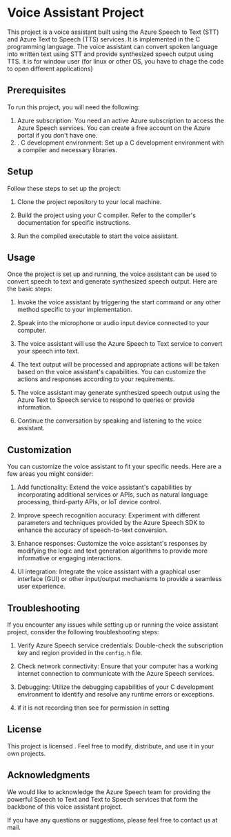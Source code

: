 # Voice Assistant Project

This project is a voice assistant built using the Azure Speech to Text (STT) and Azure Text to Speech (TTS) services. It is implemented in the C programming language. The voice assistant can convert spoken language into written text using STT and provide synthesized speech output using TTS. it is for window user (for linux or other OS, you have to chage the code to open different applications)

## Prerequisites

To run this project, you will need the following:

1. Azure subscription: You need an active Azure subscription to access the Azure Speech services. You can create a free account on the Azure portal if you don't have one.
2. . C development environment: Set up a C development environment with a compiler and necessary libraries.

## Setup

Follow these steps to set up the project:

1. Clone the project repository to your local machine.

2. Build the project using your C compiler. Refer to the compiler's documentation for specific instructions.

3. Run the compiled executable to start the voice assistant.

## Usage

Once the project is set up and running, the voice assistant can be used to convert speech to text and generate synthesized speech output. Here are the basic steps:

1. Invoke the voice assistant by triggering the start command or any other method specific to your implementation.

2. Speak into the microphone or audio input device connected to your computer.

3. The voice assistant will use the Azure Speech to Text service to convert your speech into text.

4. The text output will be processed and appropriate actions will be taken based on the voice assistant's capabilities. You can customize the actions and responses according to your requirements.

5. The voice assistant may generate synthesized speech output using the Azure Text to Speech service to respond to queries or provide information.

6. Continue the conversation by speaking and listening to the voice assistant.

## Customization

You can customize the voice assistant to fit your specific needs. Here are a few areas you might consider:

1. Add functionality: Extend the voice assistant's capabilities by incorporating additional services or APIs, such as natural language processing, third-party APIs, or IoT device control.

2. Improve speech recognition accuracy: Experiment with different parameters and techniques provided by the Azure Speech SDK to enhance the accuracy of speech-to-text conversion.

3. Enhance responses: Customize the voice assistant's responses by modifying the logic and text generation algorithms to provide more informative or engaging interactions.

4. UI integration: Integrate the voice assistant with a graphical user interface (GUI) or other input/output mechanisms to provide a seamless user experience.

## Troubleshooting

If you encounter any issues while setting up or running the voice assistant project, consider the following troubleshooting steps:

1. Verify Azure Speech service credentials: Double-check the subscription key and region provided in the `config.h` file.

2. Check network connectivity: Ensure that your computer has a working internet connection to communicate with the Azure Speech services.

3. Debugging: Utilize the debugging capabilities of your C development environment to identify and resolve any runtime errors or exceptions.

4. if it is not recording then see for permission in setting

## License

This project is licensed . Feel free to modify, distribute, and use it in your own projects.

## Acknowledgments

We would like to acknowledge the Azure Speech team for providing the powerful Speech to Text and Text to Speech services that form the backbone of this voice assistant project.

If you have any questions or suggestions, please feel free to contact us at mail.

